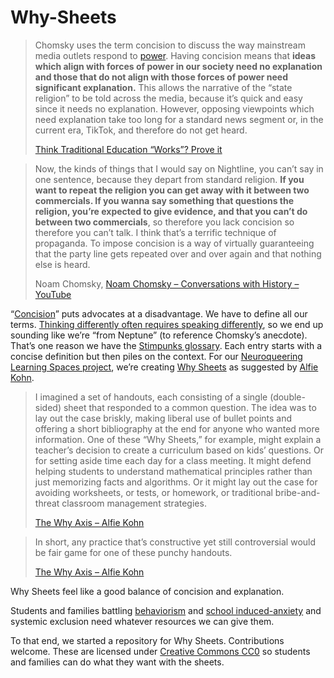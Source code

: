 # Why-Sheets

> Chomsky uses the term concision to discuss the way mainstream media outlets respond to [power](https://stimpunks.org/glossary/power/). Having concision means that **ideas which align with forces of power in our society need no explanation and those that do not align with those forces of power need significant explanation.** This allows the narrative of the “state religion” to be told across the media, because it’s quick and easy since it needs no explanation. However, opposing viewpoints which need explanation take too long for a standard news segment or, in the current era, TikTok, and therefore do not get heard.
> 
> [Think Traditional Education “Works”? Prove it](https://andrewfaulstich.substack.com/p/think-traditional-education-works)

> Now, the kinds of things that I would say on Nightline, you can’t say in one sentence, because they depart from standard religion. **If you want to repeat the religion you can get away with it between two commercials. If you wanna say something that questions the religion, you’re expected to give evidence, and that you can’t do between two commercials**, so therefore you lack concision so therefore you can’t talk. I think that’s a terrific technique of propaganda. To impose concision is a way of virtually guaranteeing that the party line gets repeated over and over again and that nothing else is heard.
> 
> Noam Chomsky, [Noam Chomsky – Conversations with History – YouTube](https://www.youtube.com/watch?v=8ghoXQxdk6s&list=LL&index=92&t=2669s)

“[Concision](https://stimpunks.org/glossary/concision/)” puts advocates at a disadvantage. We have to define all our terms. [Thinking differently often requires speaking differently](https://stimpunks.org/language/), so we end up sounding like we’re “from Neptune” (to reference Chomsky’s anecdote). That’s one reason we have the [Stimpunks glossary](https://stimpunks.org/glossary/). Each entry starts with a concise definition but then piles on the context.
For our [Neuroqueering Learning Spaces project](https://stimpunks.org/projects/neuroqueer-learning-spaces/), we’re creating [Why Sheets](https://stimpunks.org/glossary/why-sheets/) as suggested by [Alfie Kohn](https://www.alfiekohn.org/).

> I imagined a set of handouts, each consisting of a single (double-sided) sheet that responded to a common question. The idea was to lay out the case briskly, making liberal use of bullet points and offering a short bibliography at the end for anyone who wanted more information.
> One of these “Why Sheets,” for example, might explain a teacher’s decision to create a curriculum based on kids’ questions. Or for setting aside time each day for a class meeting. It might defend helping students to understand mathematical principles rather than just memorizing facts and algorithms. Or it might lay out the case for avoiding worksheets, or tests, or homework, or traditional bribe-and-threat classroom management strategies.
> 
> [The Why Axis – Alfie Kohn](https://www.alfiekohn.org/blogs/why/)

> In short, any practice that’s constructive yet still controversial would be fair game for one of these punchy handouts.
> 
> [The Why Axis – Alfie Kohn](https://www.alfiekohn.org/blogs/why/)

Why Sheets feel like a good balance of concision and explanation.

Students and families battling [behaviorism](https://stimpunks.org/why/behaviorism/) and [school induced-anxiety](https://stimpunks.org/glossary/school-induced-anxiety/) and systemic exclusion need whatever resources we can give them.

To that end, we started a repository for Why Sheets.
Contributions welcome. These are licensed under [Creative Commons CC0](https://creativecommons.org/public-domain/cc0/) so students and families can do what they want with the sheets.
